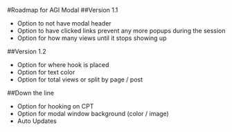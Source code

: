 #Roadmap for AGI Modal
##Version 1.1
* Option to not have modal header
* Option to have clicked links prevent any more popups during the session
* Option for how many views until it stops showing up

##Version 1.2
* Option for where hook is placed
* Option for text color
* Option for total views or split by page / post

##Down the line
* Option for hooking on CPT
* Option for modal window background (color / image)
* Auto Updates